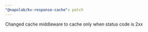 ```yaml
---
"@napolab/kv-response-cache": patch
---
```


Changed cache middleware to cache only when status code is 2xx

